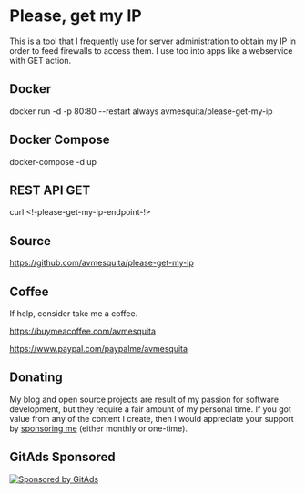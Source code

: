 # Please, get my IP

This is a tool that I frequently use for server administration to obtain my IP in order to feed firewalls to access them. I use too into apps like a webservice with GET action.

## Docker

docker run -d -p 80:80 --restart always avmesquita/please-get-my-ip

## Docker Compose

docker-compose -d up

## REST API GET

curl <!-please-get-my-ip-endpoint-!>

## Source

https://github.com/avmesquita/please-get-my-ip

## Coffee

If help, consider take me a coffee.

https://buymeacoffee.com/avmesquita

https://www.paypal.com/paypalme/avmesquita

## Donating

My blog and open source projects are result of my passion for software development, but they require a fair amount of my personal time. If you got value from any of the content I create, then I would appreciate your support by [sponsoring me](https://github.com/sponsors/avmesquita) (either monthly or one-time).

<!-- GitAds-Verify: 5RJZFZ3KKJ92EWYKC4J2IQYZCPJSQU4M -->
## GitAds Sponsored
[![Sponsored by GitAds](https://gitads.dev/v1/ad-serve?source=avm-sistemas/please-get-my-ip@github)](https://gitads.dev/v1/ad-track?source=avm-sistemas/please-get-my-ip@github)

